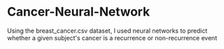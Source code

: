 # Cancer-Neural-Network
Using the breast_cancer.csv dataset, I used neural networks to predict whether a given subject's cancer is a recurrence or non-recurrence event
